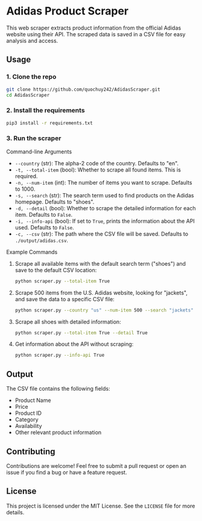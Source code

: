 # Adidas Product Scraper

This web scraper extracts product information from the official Adidas website using their API. The scraped data is saved in a CSV file for easy analysis and access.

## Usage

### 1. Clone the repo

```bash
git clone https://github.com/quochuy242/AdidasScraper.git
cd AdidasScraper
```

### 2. Install the requirements

```bash
pip3 install -r requirements.txt
```

### 3. Run the scraper

Command-line Arguments

- `--country` (str): The alpha-2 code of the country. Defaults to "en".
- `-t, --total-item` (bool): Whether to scrape all found items. This is required.
- `-n, --num-item` (int): The number of items you want to scrape. Defaults to 1000.
- `-s, --search` (str): The search term used to find products on the Adidas homepage. Defaults to "shoes".
- `-d, --detail` (bool): Whether to scrape the detailed information for each item. Defaults to `False`.
- `-i, --info-api` (bool): If set to `True`, prints the information about the API used. Defaults to `False`.
- `-c, --csv` (str): The path where the CSV file will be saved. Defaults to `./output/adidas.csv`.

Example Commands

1. Scrape all available items with the default search term ("shoes") and save to the default CSV location:

   ```bash
   python scraper.py --total-item True
   ```

2. Scrape 500 items from the U.S. Adidas website, looking for "jackets", and save the data to a specific CSV file:

   ```bash
   python scraper.py --country "us" --num-item 500 --search "jackets" --csv "./output/jackets.csv"
   ```

3. Scrape all shoes with detailed information:

   ```bash
   python scraper.py --total-item True --detail True
   ```

4. Get information about the API without scraping:

   ```bash
   python scraper.py --info-api True
   ```

## Output

The CSV file contains the following fields:

- Product Name
- Price
- Product ID
- Category
- Availability
- Other relevant product information

## Contributing

Contributions are welcome! Feel free to submit a pull request or open an issue if you find a bug or have a feature request.

## License

This project is licensed under the MIT License. See the `LICENSE` file for more details.

